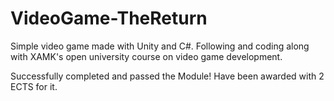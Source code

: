 # VideoGame-TheReturn
Simple video game made with Unity and C#.  Following and coding along with XAMK's open university course on video game development.


Successfully completed and passed the Module!
Have been awarded with 2 ECTS for it.
